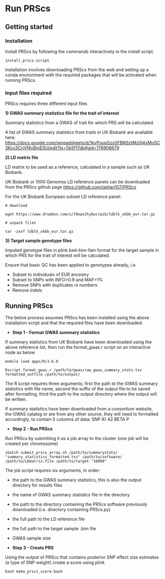 # Run PRScs

## Getting started

### Installation

Install PRScs by following the commands interactively in the install script: 

```
install_prscs.script
```

Installation involves downloading PRScs from the web and setting up a conda environment with the required packages that will be activated when running PRScs.

### Input files required

PRScs requires three different input files

**1) GWAS summary statistics file for the trait of interest**

Summary statistics from a GWAS of trait for which PRS will be calculated.

A list of GWAS summary statistics from traits in UK Biobank are available here:
https://docs.google.com/spreadsheets/d/1kvPoupSzsSFBNSztMzl04xMoSC3Kcx3CrjVf4yBmESU/edit?ts=5b5f17db#gid=178908679

**2) LD matrix file**

LD matrix to be used as a reference, calculated in a sample such as UK Biobank. 

UK Biobank or 1000 Genomes LD reference panels can be downloaded from the PRScs github page https://github.com/getian107/PRScs

For the UK Biobank European subset LD reference panel:

```
# download

wget https://www.dropbox.com/s/t9opx2ty6ucrpib/ldblk_ukbb_eur.tar.gz

# unpack files

tar -zxvf ldblk_ukbb_eur.tar.gz
```

**3) Target sample genotype files**

Imputed genotype files in plink bed-bim-fam format for the target sample in which PRS for the trait of interest will be calculated.

Ensure that basic QC has been applied to genotypes already, i.e.

* Subset to individuals of EUR ancestry
* Subset to SNPs with INFO>0.9 and MAF>1%
* Remove SNPs with duplicates rs numbers
* Remove indels

## Running PRScs

The below process assumes PRScs has been installed using the above installation script and that the required files have been downloaded.

* **Step 1 -  Format GWAS summary statistics**

If summary statistics from UK Biobank have been downloaded using the above reference list, then run the format_gwas.r script on an interactive node as below

```
module load apps/R/3.6.0

Rscript format_gwas.r /path/to/gwas/raw_gwas_summary_stats.tsv formatted_outfile /path/to/output/

```

The R script requires three arguments; first the path to the GWAS summary statistics with file name, second the suffix of the output file to be saved after formatting, third the path to the output directory where the output will be written.

If summary statistics have been downloaded from a consortium website, the GWAS catalog or are from any other source, they will need to formatted accordingly, to contain 5 columns of data: SNP A1 A2 BETA P


* **Step 2 - Run PRScs**

Run PRScs by submitting it as a job array to the cluster (one job will be created per chromosome)

```
sbatch submit_prscs_array.sh /path/to/summarystats/ "summary_statistics_formatted.tsv" /path/to/software/ /path/to/LDmatrix.file /path/to/target "10000"
```

The job script requires six arguments, in order:
* the path to the GWAS summary statistics, this is also the output directory for results files
* the name of GWAS summary statistics file in the directory
* the path to the directory containing the PRScs software previously downloaded (i.e. directory containing PRScs.py) 
* the full path to the LD reference file
* the full path to the target sample .bim file 
* GWAS sample size


* **Step 3 - Create PRS**

Using the output of PRScs that contains posterior SNP effect size estimates (a type of SNP weight) create a score using plink

```
bash make_prscs_score.bash
```








